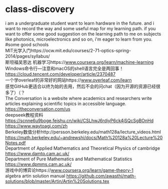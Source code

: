 # class-discovery
i am a undergraduate student want to learn hardware in the future. and i want to record the way and some useful map for my learning path.
if you want to offer some good suggestion on the learning path to me on subjects like photonics, microelectronics and so on, i'm eager to learn from you.<br>
#some good schools<br>
MIT光学入门https://ocw.mit.edu/courses/2-71-optics-spring-2014/pages/syllabus/<br>
斯坦福吴恩达 机器学习https://www.coursera.org/learn/machine-learning<br>
Windows命令行—注意和macOS的shell语言完全是两回事！https://cloud.tencent.com/developer/article/2370487<br>
一个学overleaf的非常好的网站https://www.overleaf.com/learn<br>
感觉GitHub更适合以终为始的去用，然后不会的问chat（因为开源的资源已经很多了）（？<br>
The Conversation is a website where academics and researchers write articles explaining scientific topics in accessible language. https://theconversation.com/us<br>
deepseek教程资料  https://scnne6u9boge.feishu.cn/wiki/CSLhwJ6rdiyP6ck4jSQcSgBOnHd<br>
https://www.waytoagi.com/zh<br>
Berkeley数值分析http://persson.berkeley.edu/math128a/lecture_videos.html<br>
https://math.berkeley.edu/~andrewshi/docs/Math%20128a%20Lecture%20Notes.pdf<br>
Department of Applied Mathematics and Theoretical Physics of cambridge https://www.damtp.cam.ac.uk/ <br>
Department of Pure Mathematics and Mathematical Statistics https://www.dpmms.cam.ac.uk/<br>
游戏中的博弈论https://www.coursera.org/learn/game-theory-1<br>
algebra artin solution manual https://github.com/awasthi/math-solutions/blob/master/Artin/Artin%20Solutions.tex<br>
